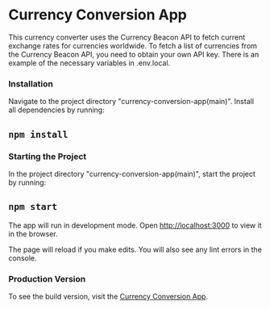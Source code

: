 # Currency Conversion App

This currency converter uses the Currency Beacon API to fetch current exchange rates for currencies worldwide. To fetch a list of currencies from the Currency Beacon API, you need to obtain your own API key.
There is an example of the necessary variables in .env.local.

### Installation

Navigate to the project directory "currency-conversion-app(main)".
Install all dependencies by running:

## `npm install`

### Starting the Project

In the project directory "currency-conversion-app(main)", start the project by running:

## `npm start`

The app will run in development mode. Open [http://localhost:3000](http://localhost:3000) to view it in the browser.

The page will reload if you make edits.
You will also see any lint errors in the console.

### Production Version

To see the build version, visit the [Currency Conversion App](https://currency-conversion-application.vercel.app).

